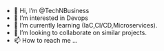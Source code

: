 - 👋 Hi, I’m @TechNBusiness
- 👀 I’m interested in Devops 
- 🌱 I’m currently learning (IaC,CI/CD,Microservices).
- 💞️ I’m looking to collaborate on similar projects.
- 📫 How to reach me ...

<!---
TechNBusiness/TechNBusiness is a ✨ special ✨ repository because its `README.md` (this file) appears on your GitHub profile.
You can click the Preview link to take a look at your changes.
--->
